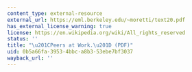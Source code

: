 ```yaml
---
content_type: external-resource
external_url: https://eml.berkeley.edu/~moretti/text20.pdf
has_external_license_warning: true
license: https://en.wikipedia.org/wiki/All_rights_reserved
status: ''
title: "\u201CPeers at Work.\u201D (PDF)"
uid: 0b5a66fa-3953-4bbc-a8b3-53ebe7bf3037
wayback_url: ''
---
```

